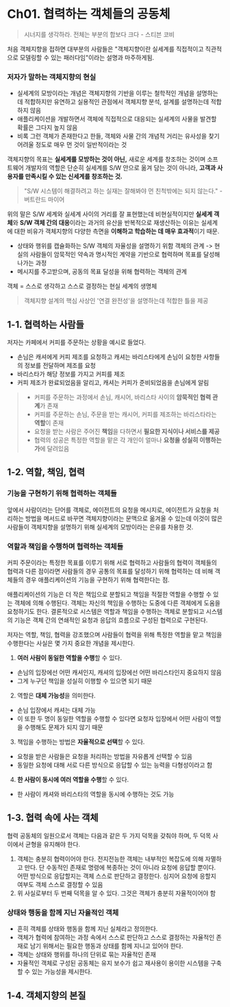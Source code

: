# Ch01. 협력하는 객체들의 공동체
> 시너지를 생각하라. 전체는 부분의 합보다 크다 - 스티븐 코비

처음 객체지향을 접하면 대부분의 사람들은 "객체지향이란 실세계를 직접적이고 직관적으로 모델링할 수 있는 패러다임"이라는 설명과 마주하게됨.
### 저자가 말하는 객체지향의 현실
* 실세계의 모방이라는 개념은 객체지향의 기반을 이루는 철학적인 개념을 설명하는데 적합하지만 유연하고 실용적인 관점에서 객체지향 분석, 설계를 설명하는데 적합하지 않음
* 애플리케이션을 개발하면서 객체에 직접적으로 대응되는 실세계의 사물을 발견할 확률은 그다지 높지 않음
* 비록 그런 객체가 존재한다고 한들, 객체와 사물 간의 개념적 거리는 유사성을 찾기 어려울 정도로 매우 먼 것이 일반적이라는 것

객체지향의 목표는 **실세계를 모방하는 것이 아닌,** 새로운 세계를 창조하는 것이며 소프트웨어 개발자의 역할은 단순히 실세계를 S/W 안으로 옮겨 담는 것이 아니라, **고객과 사용자를 만족시킬 수 있는 신세계를 창조하는 것.**

> "S/W 시스템이 해결하려고 하는 실재는 잘해봐야 먼 친척밖에는 되지 않는다." - 버트란드 마이어

위의 말은 S/W 세계와 실세계 사이의 거리를 잘 표현했는데
비현실적이지만 **실세계 객체**와 **S/W 객체 간의 대응**이라는 과거의 유산을 반복적으로 재생산하는 이유는 실세계에 대한 비유가 객체지향의 다양한 측면을 **이해하고 학습하는 데 매우 효과적**이기 때문.
* 상태와 행위를 캡슐화하는 S/W 객체의 자율성을 설명하기 위함
객체의 관계 -> 현실의 사람들이 암묵적인 약속과 명시적인 계약을 기반으로 협력하며 목표를 달성해 나가는 과정
* 메시지를 주고받으며, 공동의 목표 달성을 위해 협력하는 객체의 관계

객체 = 스스로 생각하고 스스로 결정하는 현실 세계의 생명체

> 객체지향 설계의 핵심 사상인 '연결 완전성'을 설명하는데 적합한 틀을 제공

## 1-1. 협력하는 사람들
저자는 카페에서 커피를 주문하는 상황을 예시로 들었다.

* 손님은 캐셔에게 커피 제조를 요청하고 캐셔는 바리스타에게 손님이 요청한 사항들의 정보를 전달하며 제조를 요청
* 바리스타가 해당 정보를 가지고 커피를 제조
* 커피 제조가 완료되었음을 알리고, 캐셔는 커피가 준비되었음을 손님에게 알림

> * 커피를 주문하는 과정에서 손님, 캐시어, 바리스타 사이의 **암묵적인 협력 관계**가 존재
> * 커피를 주문하는 손님, 주문을 받는 캐시어, 커피를 제조하는 바리스타라는 **역할**이 존재
> * 요청을 받는 사람은 주어진 **책임**을 다하면서 **필요한 지식이나 서비스를 제공**
> * 협력의 성공은 특정한 역할을 맡은 각 개인이 얼마나 **요청을 성실히 이행하는가**에 달려있음

## 1-2. 역할, 책임, 협력
### 기능을 구현하기 위해 협력하는 객체들
앞에서 사람이라는 단어를 객체로, 에이전트의 요청을 메시지로, 에이전트가 요청을 처리하는 방법을 메서드로 바꾸면 객체지향이라는 문맥으로 옮겨올 수 있는데 이것이 많은 사람들이 객체지향을 설명하기 위해 실세계의 모방이라는 은유를 차용한 것.
### 역할과 책임을 수행하며 협력하는 객체들
커피 주문이라는 특정한 목표를 이루기 위해 서로 협력하고 사람들의 협력이 객체들의 협력과 다른 점이라면 사람들의 경우 공통의 목표를 달성하기 위해 협력하는 데 비해 객체들의 경우 애플리케이션의 기능을 구현하기 위해 협력한다는 점.

애플리케이션의 기능은 더 작은 책임으로 분할되고 책임을 적절한 역할을 수행할 수 있는 객체에 의해 수행된다. 객체는 자신의 책임을 수행하는 도중에 다른 객체에게 도움을 요청하기도 한다. 결론적으로 시스템은 역할과 책임을 수행하는 객체로 분할되고 시스템의 기능은 객체 간의 연쇄적인 요청과 응답의 흐름으로 구성된 협력으로 구현된다.

저자는 역할, 책임, 협력을 강조했으며 사람들이 협력을 위해 특정한 역할을 맡고 책임을 수행한다는 사실은 몇 가지 중요한 개념을 제시한다.

1. **여러 사람이 동일한 역할을 수행**할 수 있다.
* 손님의 입장에선 어떤 캐셔인지, 캐셔의 입장에선 어떤 바리스타인지 중요하지 않음
* 그게 누구던 책임을 성실히 이행할 수 있으면 되기 때문

2.  역할은 **대체 가능성**을 의미한다.
* 손님 입장에서 캐셔는 대체 가능
* 이 또한 두 명이 동일한 역할을 수행할 수 있다면 요청자 입장에서 어떤 사람이 역할을 수행해도 문제가 되지 않기 때문

3. 책임을 수행하는 방법은 **자율적으로 선택**할 수 있다.
* 요청을 받은 사람들은 요청을 처리하는 방법을 자유롭게 선택할 수 있음
* 동일한 요청에 대해 서로 다른 방식으로 응답할 수 있는 능력을 다형성이라고 함

4. **한 사람이 동시에 여러 역할을 수행**할 수 있다.
* 한 사람이 캐셔와 바리스타의 역할을 동시에 수행하는 것도 가능

## 1-3. 협력 속에 사는 객체
협력 공동체의 일원으로서 객체는 다음과 같은 두 가지 덕목을 갖춰야 하며, 두 덕목 사이에서 균형을 유지해야 한다.
1. 객체는 충분히 협력이어야 한다. 전지전능한 객체는 내부적인 복잡도에 의해 자멸하고 만다. 단 수동적인 존재로 명령에 복종하는 것이 아니라 요청에 응답할 뿐이다. 어떤 방식으로 응답할지는 객체 스스로 판단하고 결정한다. 심지어 요청에 응할지 여부도 객체 스스로 결정할 수 있음
2. 위 사실로부터 두 번째 덕목을 알 수 있다. 그것은 객체가 충분히 자율적이어야 함

### 상태와 행동을 함께 지닌 자율적인 객체
* 흔히 객체를 상태와 행동을 함께 지닌 실체라고 정의한다.
* 객체가 협력에 참여하는 과정 속에서 스스로 판단하고 스스로 결정하는 자율적인 존재로 남기 위해서는 필요한 행동과 상태를 함께 지니고 있어야 한다.
* 객체는 상태와 행위를 하나의 단위로 묶는 자율적인 존재
* 자율적인 객체로 구성된 공동체는 유지 보수가 쉽고 재사용이 용이한 시스템을 구축할 수 있는 가능성을 제시한다.

## 1-4. 객체지향의 본질